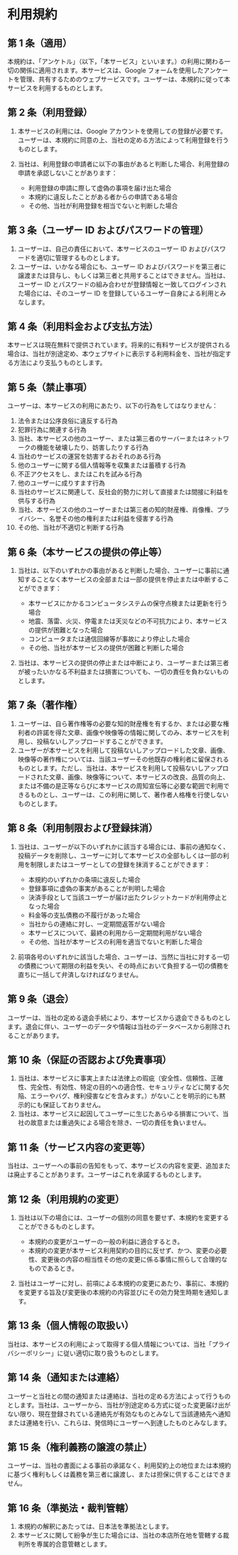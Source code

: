 # 利用規約

## 第 1 条（適用）

本規約は、「アンケトル」（以下，「本サービス」といいます。）の利用に関わる一切の関係に適用されます。本サービスは、Google フォームを使用したアンケートを管理、共有するためのウェブサービスです。ユーザーは、本規約に従って本サービスを利用するものとします。

## 第 2 条（利用登録）

1. 本サービスの利用には、Google アカウントを使用しての登録が必要です。ユーザーは、本規約に同意の上、当社の定める方法によって利用登録を行うものとします。
2. 当社は、利用登録の申請者に以下の事由があると判断した場合、利用登録の申請を承認しないことがあります：

   - 利用登録の申請に際して虚偽の事項を届け出た場合
   - 本規約に違反したことがある者からの申請である場合
   - その他、当社が利用登録を相当でないと判断した場合

## 第 3 条（ユーザー ID およびパスワードの管理）

1. ユーザーは、自己の責任において、本サービスのユーザー ID およびパスワードを適切に管理するものとします。
2. ユーザーは、いかなる場合にも、ユーザー ID およびパスワードを第三者に譲渡または貸与し、もしくは第三者と共用することはできません。当社は、ユーザー ID とパスワードの組み合わせが登録情報と一致してログインされた場合には、そのユーザー ID を登録しているユーザー自身による利用とみなします。

## 第 4 条（利用料金および支払方法）

本サービスは現在無料で提供されています。将来的に有料サービスが提供される場合は、当社が別途定め、本ウェブサイトに表示する利用料金を、当社が指定する方法により支払うものとします。

## 第 5 条（禁止事項）

ユーザーは、本サービスの利用にあたり、以下の行為をしてはなりません：

1.  法令または公序良俗に違反する行為
2.  犯罪行為に関連する行為
3.  当社、本サービスの他のユーザー、または第三者のサーバーまたはネットワークの機能を破壊したり、妨害したりする行為
4.  当社のサービスの運営を妨害するおそれのある行為
5.  他のユーザーに関する個人情報等を収集または蓄積する行為
6.  不正アクセスをし、またはこれを試みる行為
7.  他のユーザーに成りすます行為
8.  当社のサービスに関連して、反社会的勢力に対して直接または間接に利益を供与する行為
9.  当社、本サービスの他のユーザーまたは第三者の知的財産権、肖像権、プライバシー、名誉その他の権利または利益を侵害する行為
10. その他、当社が不適切と判断する行為

## 第 6 条（本サービスの提供の停止等）

1. 当社は、以下のいずれかの事由があると判断した場合、ユーザーに事前に通知することなく本サービスの全部または一部の提供を停止または中断することができます：

   - 本サービスにかかるコンピュータシステムの保守点検または更新を行う場合
   - 地震、落雷、火災、停電または天災などの不可抗力により、本サービスの提供が困難となった場合
   - コンピュータまたは通信回線等が事故により停止した場合
   - その他、当社が本サービスの提供が困難と判断した場合

2. 当社は、本サービスの提供の停止または中断により、ユーザーまたは第三者が被ったいかなる不利益または損害についても、一切の責任を負わないものとします。

## 第 7 条（著作権）

1. ユーザーは、自ら著作権等の必要な知的財産権を有するか、または必要な権利者の許諾を得た文章、画像や映像等の情報に関してのみ、本サービスを利用し、投稿ないしアップロードすることができます。
2. ユーザーが本サービスを利用して投稿ないしアップロードした文章、画像、映像等の著作権については、当該ユーザーその他既存の権利者に留保されるものとします。ただし、当社は、本サービスを利用して投稿ないしアップロードされた文章、画像、映像等について、本サービスの改良、品質の向上、または不備の是正等ならびに本サービスの周知宣伝等に必要な範囲で利用できるものとし、ユーザーは、この利用に関して、著作者人格権を行使しないものとします。

## 第 8 条（利用制限および登録抹消）

1. 当社は、ユーザーが以下のいずれかに該当する場合には、事前の通知なく、投稿データを削除し、ユーザーに対して本サービスの全部もしくは一部の利用を制限しまたはユーザーとしての登録を抹消することができます：

   - 本規約のいずれかの条項に違反した場合
   - 登録事項に虚偽の事実があることが判明した場合
   - 決済手段として当該ユーザーが届け出たクレジットカードが利用停止となった場合
   - 料金等の支払債務の不履行があった場合
   - 当社からの連絡に対し、一定期間返答がない場合
   - 本サービスについて、最終の利用から一定期間利用がない場合
   - その他、当社が本サービスの利用を適当でないと判断した場合

2. 前項各号のいずれかに該当した場合、ユーザーは、当然に当社に対する一切の債務について期限の利益を失い、その時点において負担する一切の債務を直ちに一括して弁済しなければなりません。

## 第 9 条（退会）

ユーザーは、当社の定める退会手続により、本サービスから退会できるものとします。退会に伴い、ユーザーのデータや情報は当社のデータベースから削除されることがあります。

## 第 10 条（保証の否認および免責事項）

1. 当社は、本サービスに事実上または法律上の瑕疵（安全性、信頼性、正確性、完全性、有効性、特定の目的への適合性、セキュリティなどに関する欠陥、エラーやバグ、権利侵害などを含みます。）がないことを明示的にも黙示的にも保証しておりません。
2. 当社は、本サービスに起因してユーザーに生じたあらゆる損害について、当社の故意または重過失による場合を除き、一切の責任を負いません。

## 第 11 条（サービス内容の変更等）

当社は、ユーザーへの事前の告知をもって、本サービスの内容を変更、追加または廃止することがあります。ユーザーはこれを承諾するものとします。

## 第 12 条（利用規約の変更）

1. 当社は以下の場合には、ユーザーの個別の同意を要せず、本規約を変更することができるものとします。

   - 本規約の変更がユーザーの一般の利益に適合するとき。
   - 本規約の変更が本サービス利用契約の目的に反せず、かつ、変更の必要性、変更後の内容の相当性その他の変更に係る事情に照らして合理的なものであるとき。

2. 当社はユーザーに対し、前項による本規約の変更にあたり、事前に、本規約を変更する旨及び変更後の本規約の内容並びにその効力発生時期を通知します。

## 第 13 条（個人情報の取扱い）

当社は、本サービスの利用によって取得する個人情報については、当社「プライバシーポリシー」に従い適切に取り扱うものとします。

## 第 14 条（通知または連絡）

ユーザーと当社との間の通知または連絡は、当社の定める方法によって行うものとします。当社は、ユーザーから、当社が別途定める方式に従った変更届け出がない限り、現在登録されている連絡先が有効なものとみなして当該連絡先へ通知または連絡を行い、これらは、発信時にユーザーへ到達したものとみなします。

## 第 15 条（権利義務の譲渡の禁止）

ユーザーは、当社の書面による事前の承諾なく、利用契約上の地位または本規約に基づく権利もしくは義務を第三者に譲渡し、または担保に供することはできません。

## 第 16 条（準拠法・裁判管轄）

1. 本規約の解釈にあたっては、日本法を準拠法とします。
2. 本サービスに関して紛争が生じた場合には、当社の本店所在地を管轄する裁判所を専属的合意管轄とします。

